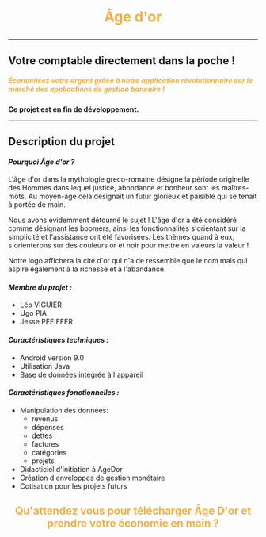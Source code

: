 
# <font color=#F5B041> <p style="text-align: center;"> Âge d'or <p>

</font>

---

## Votre comptable directement dans la poche !

##### <font color=#F5B041> Économisez votre argent grâce à notre application révolutionnaire sur le marché des applications de gestion bancaire !

</font>

**Ce projet est en fin de développement.**

---

## Description du projet

#### *Pourquoi Âge d'or ?*

L'âge d'or dans la mythologie greco-romaine désigne la période originelle des Hommes dans lequel justice, abondance et bonheur sont les maîtres-mots. Au moyen-âge cela désignait un futur glorieux et paisible qui se tenait à portée de main.

Nous avons évidemment détourné le sujet !
L'âge d'or a été considéré comme désignant les boomers, ainsi les fonctionnalités s'orientant sur la simplicité et l'assistance ont été favorisées. Les thèmes quand à eux, s'orienterons sur des couleurs or et noir pour mettre en valeurs la valeur !

Notre logo affichera la cité d'or qui n'a de ressemble que le nom mais qui aspire également à la richesse et à l'abandance.

#### *Membre du projet :*

* Léo VIGUIER
* Ugo PIA
* Jesse PFEIFFER

#### *Caractéristiques techniques :*

* Android version 9.0
* Utilisation Java
* Base de données intégrée à l'appareil

#### *Caractéristiques fonctionnelles :*

* Manipulation des données:
  * revenus
  * dépenses
  * dettes
  * factures
  * catégories
  * projets
* Didacticiel d'initiation à AgeDor
* Création d'enveloppes de gestion monétaire
* Cotisation pour les projets futurs

## <font color=#F5B041> <p style="text-align: center;"> Qu'attendez vous pour télécharger Âge D'or et prendre votre économie en main ?
</font> <p>
